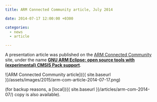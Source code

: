 ```yaml
---
title: ARM Connected Community article, July 2014

date: 2014-07-17 12:00:00 +0300

categories:
  - news
  - article

---
```


A presentation article was published on the [ARM Connected Community](https://community.arm.com) site, under the name **[GNU ARM Eclipse: open source tools with (experimental) CMSIS Pack support](https://community.arm.com/groups/tools/blog/2014/07/17/gnu-arm-eclipse-open-source-tools-with-experimental-cmsis-pack-support)**.

![ARM Connected Community article]({{ site.baseurl }}/assets/images/2015/arm-com-article-2014-07-17.png)

(for backup reasons, a [local]({{ site.baseurl }}/articles/arm-com-2014-07/) copy is also available).
